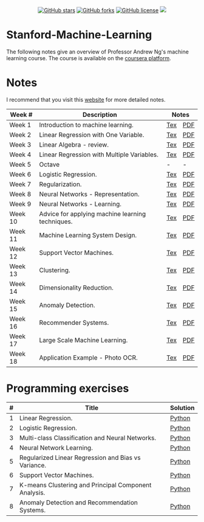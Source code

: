 <div align="center">
<a href="https://github.com/djeada/Stanford-Machine-Learning/stargazers"><img alt="GitHub stars" src="https://img.shields.io/github/stars/djeada/Stanford-Machine-Learning"></a>
<a href="https://github.com/djeada/Stanford-Machine-Learning/network"><img alt="GitHub forks" src="https://img.shields.io/github/forks/djeada/Stanford-Machine-Learning"></a>
<a href="https://github.com/djeada/Stanford-Machine-Learning/blob/master/LICENSE"><img alt="GitHub license" src="https://img.shields.io/github/license/djeada/Stanford-Machine-Learning"></a>
<a href=""><img src="https://img.shields.io/badge/contributions-welcome-brightgreen.svg?style=flat"></a>
</div>

# Stanford-Machine-Learning
The following notes give an overview of Professor Andrew Ng's machine learning course. The course is available on the <a href="https://www.coursera.org/learn/machine-learning">coursera platform</a>.

<h1>Notes</h1>

I recommend that you visit this <a href="http://www.holehouse.org/mlclass/">website</a> for more detailed notes.

<table>
    <thead>
        <tr>
            <th>Week #</th>
            <th>Description</th>
            <th colspan="2">Notes</th>
        </tr>
    </thead>
    <tbody>
        <tr>
            <td>Week 1</td>
            <td>Introduction to machine learning.</td>
            <td><a href="https://github.com/djeada/Stanford-Machine-Learning/blob/main/slides/week_1.tex">Tex</a></td>
            <td><a href="https://github.com/djeada/Stanford-Machine-Learning/blob/main/slides/week_1.pdf">PDF</a></td>
        </tr>
        <tr>
            <td>Week 2</td>
            <td>Linear Regression with One Variable.</td>
            <td><a href="https://github.com/djeada/Stanford-Machine-Learning/blob/main/slides/week_2.tex">Tex</a></td>
            <td><a href="https://github.com/djeada/Stanford-Machine-Learning/blob/main/slides/week_2.pdf">PDF</a></td>
        </tr>
        <tr>
            <td>Week 3</td>
            <td>Linear Algebra - review.</td>
            <td><a href="https://github.com/djeada/Stanford-Machine-Learning/blob/main/slides/week_3.tex">Tex</a></td>
            <td><a href="https://github.com/djeada/Stanford-Machine-Learning/blob/main/slides/week_3.pdf">PDF</a></td>
        </tr>
        <tr>
            <td>Week 4</td>
            <td>Linear Regression with Multiple Variables.</td>
            <td><a href="https://github.com/djeada/Stanford-Machine-Learning/blob/main/slides/week_4.tex">Tex</a></td>
            <td><a href="https://github.com/djeada/Stanford-Machine-Learning/blob/main/slides/week_4.pdf">PDF</a></td>
        </tr>
        <tr>
            <td>Week 5</td>
            <td>Octave</td>
            <td><a>-</a></td>
            <td><a>-</a></td>
        </tr>
        <tr>
            <td>Week 6</td>
            <td>Logistic Regression.</td>
            <td><a href="https://github.com/djeada/Stanford-Machine-Learning/blob/main/slides/week_6.tex">Tex</a></td>
            <td><a href="https://github.com/djeada/Stanford-Machine-Learning/blob/main/slides/week_6.pdf">PDF</a></td>
        </tr>
        <tr>
            <td>Week 7</td>
            <td>Regularization.</td>
            <td><a href="https://github.com/djeada/Stanford-Machine-Learning/blob/main/slides/week_7.tex">Tex</a></td>
            <td><a href="https://github.com/djeada/Stanford-Machine-Learning/blob/main/slides/week_7.pdf">PDF</a></td>
        </tr>
        <tr>
            <td>Week 8</td>
            <td>Neural Networks - Representation.</td>
            <td><a href="https://github.com/djeada/Stanford-Machine-Learning/blob/main/slides/week_8.tex">Tex</a></td>
            <td><a href="https://github.com/djeada/Stanford-Machine-Learning/blob/main/slides/week_8.pdf">PDF</a></td>
        </tr>
        <tr>
            <td>Week 9</td>
            <td>Neural Networks - Learning.</td>
            <td><a href="https://github.com/djeada/Stanford-Machine-Learning/blob/main/slides/week_9.tex">Tex</a></td>
            <td><a href="https://github.com/djeada/Stanford-Machine-Learning/blob/main/slides/week_9.pdf">PDF</a></td>
        </tr>
        <tr>
            <td>Week 10</td>
            <td>Advice for applying machine learning techniques.</td>
            <td><a href="https://github.com/djeada/Stanford-Machine-Learning/blob/main/slides/week_10.tex">Tex</a></td>
            <td><a href="https://github.com/djeada/Stanford-Machine-Learning/blob/main/slides/week_10.pdf">PDF</a></td>
        </tr>
        <tr>
            <td>Week 11</td>
            <td>Machine Learning System Design.</td>
            <td><a href="https://github.com/djeada/Stanford-Machine-Learning/blob/main/slides/week_11.tex">Tex</a></td>
            <td><a href="https://github.com/djeada/Stanford-Machine-Learning/blob/main/slides/week_11.pdf">PDF</a></td>
        </tr>
        <tr>
            <td>Week 12</td>
            <td>Support Vector Machines.</td>
            <td><a href="https://github.com/djeada/Stanford-Machine-Learning/blob/main/slides/week_12.tex">Tex</a></td>
            <td><a href="https://github.com/djeada/Stanford-Machine-Learning/blob/main/slides/week_12.pdf">PDF</a></td>
        </tr>
        <tr>
            <td>Week 13</td>
            <td>Clustering.</td>
            <td><a href="https://github.com/djeada/Stanford-Machine-Learning/blob/main/slides/week_13.tex">Tex</a></td>
            <td><a href="https://github.com/djeada/Stanford-Machine-Learning/blob/main/slides/week_13.pdf">PDF</a></td>
        </tr>
        <tr>
            <td>Week 14</td>
            <td>Dimensionality Reduction.</td>
            <td><a href="https://github.com/djeada/Stanford-Machine-Learning/blob/main/slides/week_14.tex">Tex</a></td>
            <td><a href="https://github.com/djeada/Stanford-Machine-Learning/blob/main/slides/week_14.pdf">PDF</a></td>
        </tr>
        <tr>
            <td>Week 15</td>
            <td>Anomaly Detection.</td>
            <td><a href="https://github.com/djeada/Stanford-Machine-Learning/blob/main/slides/week_15.tex">Tex</a></td>
            <td><a href="https://github.com/djeada/Stanford-Machine-Learning/blob/main/slides/week_15.pdf">PDF</a></td>
        </tr>
        <tr>
            <td>Week 16</td>
            <td>Recommender Systems.</td>
            <td><a href="https://github.com/djeada/Stanford-Machine-Learning/blob/main/slides/week_16.tex">Tex</a></td>
            <td><a href="https://github.com/djeada/Stanford-Machine-Learning/blob/main/slides/week_16.pdf">PDF</a></td>
        </tr>
        <tr>
            <td>Week 17</td>
            <td>Large Scale Machine Learning.</td>
            <td><a href="https://github.com/djeada/Stanford-Machine-Learning/blob/main/slides/week_17.tex">Tex</a></td>
            <td><a href="https://github.com/djeada/Stanford-Machine-Learning/blob/main/slides/week_17.pdf">PDF</a></td>
        </tr>
        <tr>
            <td>Week 18</td>
            <td>Application Example - Photo OCR.</td>
            <td><a href="https://github.com/djeada/Stanford-Machine-Learning/blob/main/slides/week_18.tex">Tex</a></td>
            <td><a href="https://github.com/djeada/Stanford-Machine-Learning/blob/main/slides/week_18.pdf">PDF</a></td>
        </tr>
    </tbody>
</table>

<h1>Programming exercises</h1>

<table>
    <thead>
        <tr>
            <th>#</th>
            <th>Title</th>
            <th>Solution</th>
        </tr>
    </thead>
    <tbody>
        <tr>
            <td>1</td>
            <td>Linear Regression.</td>
            <td><a href="https://github.com/djeada/Stanford-Machine-Learning/blob/main/src/Exercise_1/ex1.py">Python</a></td>
        </tr>
        <tr>
            <td>2</td>
            <td>Logistic Regression.</td>
            <td><a href="https://github.com/djeada/Stanford-Machine-Learning/blob/main/src/Exercise_2/ex2.py">Python</a></td>
        </tr>
        <tr>
            <td>3</td>
            <td>Multi-class Classification and Neural Networks.</td>
            <td><a href="https://github.com/djeada/Stanford-Machine-Learning/blob/main/src/Exercise_3/ex3.py">Python</a></td>
        </tr>
        <tr>
            <td>4</td>
            <td>Neural Network Learning.</td>
            <td><a href="https://github.com/djeada/Stanford-Machine-Learning/blob/main/src/Exercise_4/ex4.py">Python</a></td>
        </tr>
        <tr>
            <td>5</td>
            <td>Regularized Linear Regression and Bias vs Variance.</td>
            <td><a href="https://github.com/djeada/Stanford-Machine-Learning/blob/main/src/Exercise_5/ex5.py">Python</a></td>
        </tr>
        <tr>
            <td>6</td>
            <td>Support Vector Machines.</td>
            <td><a href="https://github.com/djeada/Stanford-Machine-Learning/blob/main/src/Exercise_6/ex6.py">Python</a></td>
        </tr>
        <tr>
            <td>7</td>
            <td>K-means Clustering and Principal Component Analysis.</td>
            <td><a href="https://github.com/djeada/Stanford-Machine-Learning/blob/main/src/Exercise_7/ex7.py">Python</a></td>
        </tr>
        <tr>
            <td>8</td>
            <td>Anomaly Detection and Recommendation Systems.</td>
            <td><a href="https://github.com/djeada/Stanford-Machine-Learning/blob/main/src/Exercise_8/ex8.py">Python</a></td>
        </tr>
    </tbody>
</table>
